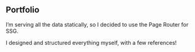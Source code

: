 ## Portfolio
I’m serving all the data statically, so I decided to use the Page Router for SSG.


I designed and structured everything myself, with a few references!

